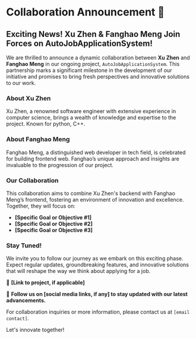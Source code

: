 # Collaboration Announcement 🌟

## Exciting News! Xu Zhen & Fanghao Meng Join Forces on AutoJobApplicationSystem!

We are thrilled to announce a dynamic collaboration between **Xu Zhen** and **Fanghao Meng** in our ongoing project, `AutoJobApplicationSystem`. This partnership marks a significant milestone in the development of our initiative and promises to bring fresh perspectives and innovative solutions to our work.

### About Xu Zhen

Xu Zhen, a renowned software engineer with extensive experience in computer science, brings a wealth of knowledge and expertise to the project. Known for python, C++.

### About Fanghao Meng

Fanghao Meng, a distinguished web developer in tech field, is celebrated for building frontend web. Fanghao’s unique approach and insights are invaluable to the progression of our project.

### Our Collaboration

This collaboration aims to combine Xu Zhen's backend with Fanghao Meng’s frontend, fostering an environment of innovation and excellence. Together, they will focus on:

- **[Specific Goal or Objective #1]**
- **[Specific Goal or Objective #2]**
- **[Specific Goal or Objective #3]**

### Stay Tuned!

We invite you to follow our journey as we embark on this exciting phase. Expect regular updates, groundbreaking features, and innovative solutions that will reshape the way we think about applying for a job.

🔗 **[Link to project, if applicable]**

📣 **Follow us on [social media links, if any] to stay updated with our latest advancements.**

For collaboration inquiries or more information, please contact us at `[email contact]`.

Let's innovate together!





